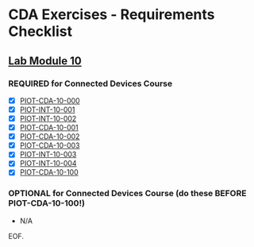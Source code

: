 # CDA Exercises - Requirements Checklist

## [Lab Module 10](https://github.com/orgs/programming-the-iot/projects/1#column-10488510)

### REQUIRED for Connected Devices Course

- [x] [PIOT-CDA-10-000](https://github.com/programming-the-iot/book-exercise-tasks/issues/2)
- [x] [PIOT-INT-10-001](https://github.com/programming-the-iot/book-exercise-tasks/issues/108)
- [x] [PIOT-INT-10-002](https://github.com/programming-the-iot/book-exercise-tasks/issues/109)
- [x] [PIOT-CDA-10-001](https://github.com/programming-the-iot/book-exercise-tasks/issues/110)
- [x] [PIOT-CDA-10-002](https://github.com/programming-the-iot/book-exercise-tasks/issues/90)
- [x] [PIOT-CDA-10-003](https://github.com/programming-the-iot/book-exercise-tasks/issues/111)
- [x] [PIOT-INT-10-003](https://github.com/programming-the-iot/book-exercise-tasks/issues/88)
- [x] [PIOT-INT-10-004](https://github.com/programming-the-iot/book-exercise-tasks/issues/114)
- [x] [PIOT-CDA-10-100](https://github.com/programming-the-iot/book-exercise-tasks/issues/3)

### OPTIONAL for Connected Devices Course (do these BEFORE PIOT-CDA-10-100!)
- N/A

EOF.
